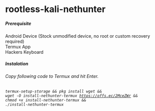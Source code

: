 # rootless-kali-nethunter
<h5>Prerequisite</h5>
Android Device
(Stock unmodified device, no root or custom recovery required)
<br>Termux App
<br>Hackers Keyboard
<h5>Instalation</h5>
<h6>
Copy following code to Termux and hit Enter.<br>
<h6>

<code>termux-setup-storage && 
pkg install wget &&
wget -O install-nethunter-termux https://offs.ec/2MceZWr &&
chmod +x install-nethunter-termux &&
./install-nethunter-termux</code>
